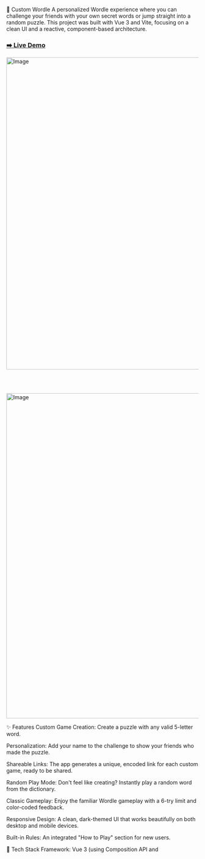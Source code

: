 🎨 Custom Wordle
A personalized Wordle experience where you can challenge your friends with your own secret words or jump straight into a random puzzle. This project was built with Vue 3 and Vite, focusing on a clean UI and a reactive, component-based architecture.


### [➡️ Live Demo](https://wordleforever.netlify.app/#/)

<img width="1895" height="817" alt="Image" src="https://github.com/user-attachments/assets/392fec36-0cc4-4838-85e2-92596b4027d8" />


<br><br>






<img width="909" height="851" alt="Image" src="https://github.com/user-attachments/assets/a7f3e317-3ef5-4c20-807d-2d968c8af9ba" />



✨ Features
Custom Game Creation: Create a puzzle with any valid 5-letter word.

Personalization: Add your name to the challenge to show your friends who made the puzzle.

Shareable Links: The app generates a unique, encoded link for each custom game, ready to be shared.

Random Play Mode: Don't feel like creating? Instantly play a random word from the dictionary.

Classic Gameplay: Enjoy the familiar Wordle gameplay with a 6-try limit and color-coded feedback.

Responsive Design: A clean, dark-themed UI that works beautifully on both desktop and mobile devices.

Built-in Rules: An integrated "How to Play" section for new users.

🚀 Tech Stack
Framework: Vue 3 (using Composition API and <script setup>)

Build Tool: Vite

Routing: Vue Router

Styling: Custom CSS with a focus on modern design principles like Flexbox.

🛠️ How to Run Locally
To get a local copy up and running, follow these simple steps.

Clone the repository

Bash

git clone https://github.com/aranch2003/your-repo-name.git
Navigate to the project directory

Bash

cd your-repo-name
Install NPM packages

Bash

npm install
Start the development server

Bash

npm run dev
Your project will be running at http://localhost:5173/.

